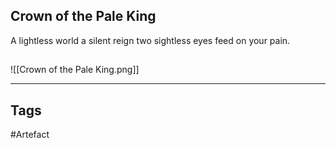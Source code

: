 ## Crown of the Pale King
A lightless world
a silent reign
two sightless eyes
feed on your pain.
## 
![[Crown of the Pale King.png]]

---
## Tags
#Artefact